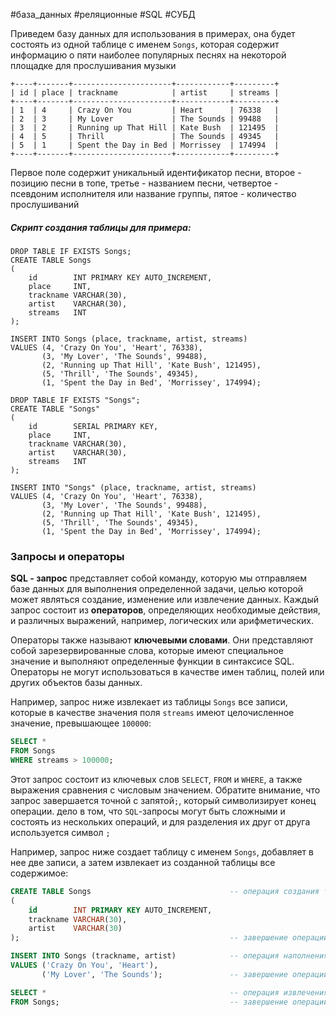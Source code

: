 #база_данных #реляционные #SQL #СУБД

Приведем базу данных для использования в примерах, она будет состоять из одной таблице с именем `Songs`, которая содержит информацию о пяти наиболее популярных песнях на некоторой площадке для прослушивания музыки
```
+----+-------+----------------------+------------+---------+
| id | place | trackname            | artist     | streams |
+----+-------+----------------------+------------+---------+
| 1  | 4     | Crazy On You         | Heart      | 76338   |
| 2  | 3     | My Lover             | The Sounds | 99488   |
| 3  | 2     | Running up That Hill | Kate Bush  | 121495  |
| 4  | 5     | Thrill               | The Sounds | 49345   |
| 5  | 1     | Spent the Day in Bed | Morrissey  | 174994  |
+----+-------+----------------------+------------+---------+
```
Первое поле содержит уникальный идентификатор песни, второе - позицию песни в топе, третье - названием песни, четвертое - псевдоним исполнителя или название группы, пятое - количество прослушиваний
##### Скрипт создания таблицы для примера:
```MySQL
DROP TABLE IF EXISTS Songs;
CREATE TABLE Songs
(
    id        INT PRIMARY KEY AUTO_INCREMENT,
    place     INT,
    trackname VARCHAR(30),
    artist    VARCHAR(30),
    streams   INT
);

INSERT INTO Songs (place, trackname, artist, streams)
VALUES (4, 'Crazy On You', 'Heart', 76338),
       (3, 'My Lover', 'The Sounds', 99488),
       (2, 'Running up That Hill', 'Kate Bush', 121495),
       (5, 'Thrill', 'The Sounds', 49345),
       (1, 'Spent the Day in Bed', 'Morrissey', 174994);
```
```PostgreSQL
DROP TABLE IF EXISTS "Songs";
CREATE TABLE "Songs"
(
    id        SERIAL PRIMARY KEY,
    place     INT,
    trackname VARCHAR(30),
    artist    VARCHAR(30),
    streams   INT
);

INSERT INTO "Songs" (place, trackname, artist, streams)
VALUES (4, 'Crazy On You', 'Heart', 76338),
       (3, 'My Lover', 'The Sounds', 99488),
       (2, 'Running up That Hill', 'Kate Bush', 121495),
       (5, 'Thrill', 'The Sounds', 49345),
       (1, 'Spent the Day in Bed', 'Morrissey', 174994);
```
### Запросы и операторы
**SQL - запрос** представляет собой команду, которую мы отправляем базе данных для выполнения определенной задачи, целью которой может являться создание, изменение или извлечение данных. Каждый запрос состоит из **операторов**, определяющих необходимые действия, и различных выражений, например, логических или арифметических.

Операторы также называют **ключевыми словами**. Они представляют собой зарезервированные слова, которые имеют специальное значение и выполняют определенные функции в синтаксисе SQL. Операторы не могут использоваться в качестве имен таблиц, полей или других объектов базы данных.

Например, запрос ниже извлекает из таблицы `Songs` все записи, которые в качестве значения поля `streams` имеют целочисленное значение, превышающее `100000`:
```sql
SELECT *
FROM Songs
WHERE streams > 100000;
```
Этот запрос состоит из ключевых слов `SELECT`, `FROM` и `WHERE`, а также выражения сравнения с числовым значением. Обратите внимание, что запрос завершается точной с запятой`;`, который символизирует конец операции. дело в том, что `SQL`-запросы могут быть сложными и состоять из нескольких операций, и для разделения их друг от друга используется символ `;`

Например, запрос ниже создает таблицу с именем `Songs`, добавляет в нее две записи, а затем извлекает из созданной таблицы все содержимое:
```sql
CREATE TABLE Songs                               -- операция создания таблицы
(
    id        INT PRIMARY KEY AUTO_INCREMENT,
    trackname VARCHAR(30),
    artist    VARCHAR(30)
);                                               -- завершение операции

INSERT INTO Songs (trackname, artist)            -- операция наполнения таблицы
VALUES ('Crazy On You', 'Heart'),
       ('My Lover', 'The Sounds');               -- завершение операции

SELECT *                                         -- операция извлечения данных из таблицы
FROM Songs;                                      -- завершение операции
```
